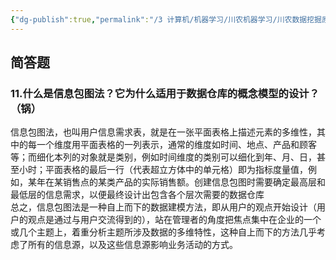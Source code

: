 ```yaml
---
{"dg-publish":true,"permalink":"/3 计算机/机器学习/川农机器学习/川农数据挖掘原理/第三章 数据仓库系统的设计与开发/","title":"第三章 数据仓库系统的设计与开发"}
---
```



## 简答题
### 11.什么是信息包图法？它为什么适用于数据仓库的概念模型的设计？（锅）
信息包图法，也叫用户信息需求表，就是在一张平面表格上描述元素的多维性，其中的每一个维度用平面表格的一列表示，通常的维度如时间、地点、产品和顾客等；而细化本列的对象就是类别，例如时间维度的类别可以细化到年、月、日，甚至小时；平面表格的最后一行（代表超立方体中的单元格）即为指标度量值，例如，某年在某销售点的某类产品的实际销售额。创建信息包图时需要确定最高层和最低层的信息需求，以便最终设计出包含各个层次需要的数据仓库  
总之，信息包图法是一种自上而下的数据建模方法，即从用户的观点开始设计（用户的观点是通过与用户交流得到的），站在管理者的角度把焦点集中在企业的一个或几个主题上，着重分析主题所涉及数据的多维特性，这种自上而下的方法几乎考虑了所有的信息源，以及这些信息源影响业务活动的方式。